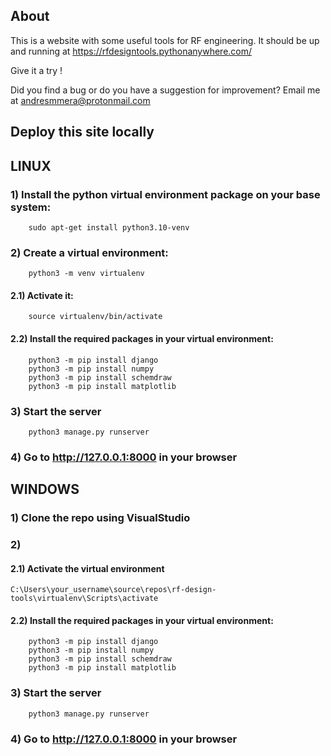 ## About

This is a website with some useful tools for RF engineering. It should be up and running at https://rfdesigntools.pythonanywhere.com/

Give it a try !

Did you find a bug or do you have a suggestion for improvement? Email me at andresmmera@protonmail.com


## Deploy this site locally

## LINUX
  
### 1) Install the python virtual environment package on your base system:

        sudo apt-get install python3.10-venv

### 2) Create a virtual environment: 

        python3 -m venv virtualenv

####  2.1) Activate it: 
        
        source virtualenv/bin/activate
        
####  2.2) Install the required packages in your virtual environment:

        python3 -m pip install django
        python3 -m pip install numpy
        python3 -m pip install schemdraw
        python3 -m pip install matplotlib
        
### 3) Start the server 
 
        python3 manage.py runserver
        
### 4) Go to http://127.0.0.1:8000 in your browser

## WINDOWS

### 1) Clone the repo using VisualStudio
### 2)
#### 2.1) Activate the virtual environment

    C:\Users\your_username\source\repos\rf-design-tools\virtualenv\Scripts\activate

####  2.2) Install the required packages in your virtual environment:

        python3 -m pip install django
        python3 -m pip install numpy
        python3 -m pip install schemdraw
        python3 -m pip install matplotlib

### 3) Start the server 
 
        python3 manage.py runserver
        
### 4) Go to http://127.0.0.1:8000 in your browser